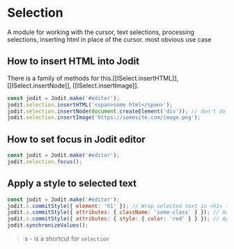 # Selection

A module for working with the cursor, text selections, processing selections, inserting html in place of the cursor.
most obvious use case

## How to insert HTML into Jodit

There is a family of methods for this.[[ISelect.insertHTML]], [[ISelect.insertNode]], [[ISelect.insertImage]].

```js
const jodit = Jodit.make('#editor');
jodit.selection.insertHTML('<span>some html</span>');
jodit.selection.insertNode(document.createElement('div')); // don't do that =) see [[core/create]]
jodit.selection.insertImage('https://somesite.com/image.png');
```

## How to set focus in Jodit editor

```js
const jodit = Jodit.make('#editor');
jodit.selection.focus();
```

## Apply a style to selected text

```js
const jodit = Jodit.make('#editor');
jodit.s.commitStyle({ element: 'h1' }); // Wrap selected text in <h1> tag
jodit.s.commitStyle({ attributes: { className: 'some-class' } }); // Add class to selected text
jodit.s.commitStyle({ attributes: { style: { color: 'red' } } }); // Apply style to selected text
jodit.synchronizeValues();
```

> s - is a shortcut for `selection`
